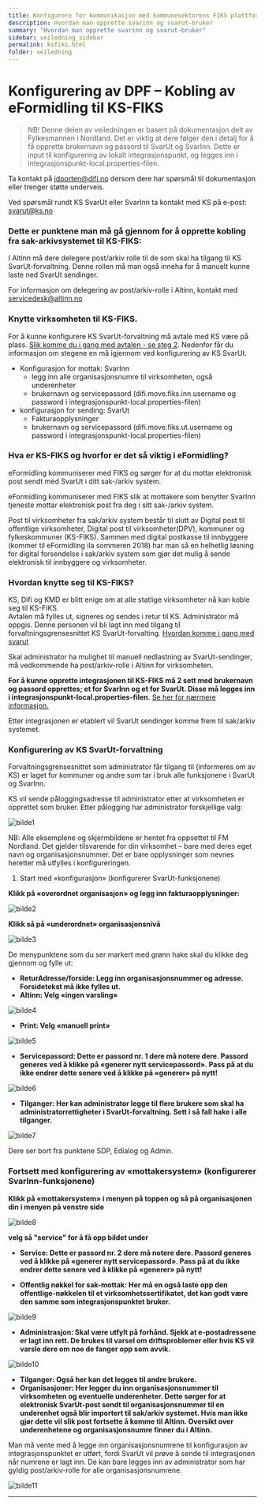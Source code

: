 ```yaml
---
title: Konfigurere for kommunikasjon med kommunesektorens FIKS plattform (DPF)
description: Hvordan man opprette svarinn og svarut-bruker
summary: "Hvordan man opprette svarinn og svarut-bruker"
sidebar: veiledning_sidebar
permalink: ksfiks.html
folder: veiledning
---
```


# Konfigurering av DPF – Kobling av eFormidling til KS-FIKS 

> NB! Denne delen av veiledningen er basert på dokumentasjon delt av Fylkesmannen i Nordland. Det er viktig at dere følger den i detalj for å få opprette brukernavn og passord til SvarUt og SvarInn.  Dette er input til konfigurering av lokalt integrasjonspunkt, og legges inn i integrasjonspunkt-local.properties-filen.

Ta kontakt på <a href="mailto:idporten@difi.no">idporten@difi.no</a> dersom dere har spørsmål til dokumentasjon eller trenger støtte underveis.

Ved spørsmål rundt KS SvarUt eller SvarInn ta kontakt med KS på e-post: <a href="mailto:svarut@ks.no">svarut@ks.no</a>

### Dette er punktene man må gå gjennom for å opprette kobling fra sak-arkivsystemet til KS-FIKS: 

I Altinn må dere delegere post/arkiv rolle til de som skal ha tilgang til KS SvarUt-forvaltning. Denne rollen må man også inneha for å manuelt kunne laste ned SvarUt sendinger. 
 
For informasjon om delegering av post/arkiv-rolle i Altinn, kontakt med <a href="mailto:servicedesk@altinn.no">servicedesk@altinn.no</a>

### Knytte virksomheten til KS-FIKS.  
For å kunne konfigurere KS SvarUt-forvaltning må avtale med KS være på plass. [Slik komme du i gang med avtalen - se steg 2](https://samarbeid.difi.no/eformidling/hvordan-ta-i-bruk-eformidling). Nedenfor får du informasjon om stegene en må igjennom ved konfigurering av KS SvarUt. 

- Konfigurasjon for mottak: SvarInn 
  - legg inn alle organisasjonsnumre til virksomheten, også underenheter 
  - brukernavn og servicepassord (difi.move.fiks.inn.username og password i integrasjonspunkt-local.properties-filen) 
- konfigurasjon for sending: SvarUt 
  - Fakturaopplysninger 
  - brukernavn og servicepassord (difi.move.fiks.ut.username og password i integrasjonspunkt-local.properties-filen)  
 
### Hva er KS-FIKS og hvorfor er det så viktig i eFormidling? 

eFormidling kommuniserer med FIKS og sørger for at du mottar elektronisk post sendt med SvarUt i ditt sak-/arkiv system.

eFormidling kommuniserer med FIKS slik at mottakere som benytter SvarInn tjeneste mottar elektronisk post fra deg i sitt sak-/arkiv system.

Post til virksomheter fra sak/arkiv system består til slutt av Digital post til offentlige virksomheter, Digital post til virksomheter(DPV), kommuner og fylkeskommuner (KS-FIKS). Sammen med digital postkasse til innbyggere (kommer til eFormidling ila sommeren 2018) har man så en helhetlig løsning 
for digital forsendelse i sak/arkiv system som gjør det mulig å sende elektronisk til innbyggere og virksomheter. 
 
### Hvordan knytte seg til KS-FIKS? 

KS, Difi og KMD er blitt enige om at alle statlige virksomheter nå kan koble seg til KS-FIKS.  
Avtalen må fylles ut, signeres og sendes i retur til KS. Administrator må oppgis. Denne personen vil bli lagt inn med tilgang til forvaltningsgrensesnittet KS SvarUt-forvalting. [Hvordan komme i gang med svarut](http://www.ks.no/fagomrader/utvikling/digitalisering/svarut/komme-i-gang-med-svarut/)  

Skal administrator ha mulighet til manuell nedlastning av SvarUt-sendinger, må vedkommende ha post/arkiv-rolle i Altinn for virksomheten.  

**For å kunne opprette integrasjonen til KS-FIKS må 2 sett med brukernavn og passord opprettes; et for SvarInn og et for SvarUt. Disse må legges inn i integrasjonspunkt-local.properties-filen.** [Se her for nærmere informasjon.](https://difi.github.io/moveintegrasjonspunkt/properties_config.html#digital-post-til-virksomheter) 
 
Etter integrasjonen er etablert vil SvarUt sendinger komme frem til sak/arkiv systemet. 
 
  
### Konfigurering av KS SvarUt-forvaltning 

Forvaltningsgrensesnittet som administrator får tilgang til (informeres om av KS) er laget for kommuner og andre som tar i bruk alle funksjonene i SvarUt og SvarInn.  

KS vil sende påloggingsadresse til administrator etter at virksomheten er opprettet som bruker. Etter pålogging har administrator forskjellige valg: 
 
![bilde1](https://github.com/difi/move-integrasjonspunkt/blob/gh-pages/resources/01_FIKS.png?raw=true)
 
NB: Alle eksemplene og skjermbildene er hentet fra oppsettet til FM Nordland. Det gjelder tilsvarende for din virksomhet – bare med deres eget navn og organisasjonsnummer. Det er bare opplysninger som nevnes heretter må utfylles i konfigureringen. 

1. Start med «konfigurasjon» (konfigurerer SvarUt-funksjonene) 

**Klikk på «overordnet organisasjon» og legg inn fakturaopplysninger:**

![bilde2](https://github.com/difi/move-integrasjonspunkt/blob/gh-pages/resources/02_FIKS.png?raw=true)
 
**Klikk så på «underordnet» organisasjonsnivå**
 
![bilde3](https://github.com/difi/move-integrasjonspunkt/blob/gh-pages/resources/03_FIKS.png?raw=true) 
 
De menypunktene som du ser markert med grønn hake skal du klikke deg gjennom og fylle ut: 
- **ReturAdresse/forside: Legg inn organisasjonsnummer og adresse. Forsidetekst må ikke fylles ut.** 
- **Altinn: Velg «ingen varsling»** 
 
![bilde4](https://github.com/difi/move-integrasjonspunkt/blob/gh-pages/resources/04_FIKS.png?raw=true)
 
- **Print: Velg «manuell print»** 

![bilde5](https://github.com/difi/move-integrasjonspunkt/blob/gh-pages/resources/05_FIKS.png?raw=true)
 
- **Servicepassord: Dette er passord nr. 1 dere må notere dere. Passord generes ved å klikke på «generer nytt servicepassord». Pass på at du ikke endrer dette senere ved å klikke på «generer» på nytt!**
 
![bilde6](https://github.com/difi/move-integrasjonspunkt/blob/gh-pages/resources/06_FIKS.png?raw=true) 
 
- **Tilganger: Her kan administrator legge til flere brukere som skal ha administratorrettigheter i SvarUt-forvaltning. Sett i så fall hake i alle tilganger.** 

![bilde7](https://github.com/difi/move-integrasjonspunkt/blob/gh-pages/resources/07_FIKS.png?raw=true)
 
Dere ser bort fra punktene SDP, Edialog og Admin. 
 
### Fortsett med konfigurering av «mottakersystem» (konfigurerer SvarInn-funksjonene) 

**Klikk på «mottakersystem» i menyen på toppen og så på organisasjonen din i menyen på venstre side** 


 
![bilde8](https://github.com/difi/move-integrasjonspunkt/blob/gh-pages/resources/08_FIKS.png?raw=true) 
 
**velg så "service" for å få opp bildet under**

- **Service: Dette er passord nr. 2 dere må notere dere. Passord generes ved å klikke på «generer nytt servicepassord». Pass på at du ikke endrer dette senere ved å klikke på «generer» på nytt!**  

- **Offentlig nøkkel for sak-mottak: Her må en også laste opp den offentlige-nøkkelen til et virksomhetssertifikatet, det kan godt være den samme som integrasjonspunktet bruker.**
 
![bilde9](https://github.com/difi/move-integrasjonspunkt/blob/gh-pages/resources/09_FIKS2.PNG?raw=true)
 
- **Administrasjon: Skal være utfylt på forhånd. Sjekk at e-postadressene er lagt inn rett. De brukes til varsel om driftsproblemer eller hvis KS vil varsle dere om noe de fanger opp som avvik.** 

![bilde10](https://github.com/difi/move-integrasjonspunkt/blob/gh-pages/resources/10_FIKS.png?raw=true)
 
- **Tilganger: Også her kan det legges til andre brukere.**
- **Organisasjoner: Her legger du inn organisasjonsnummer til virksomheten og eventuelle underenheter. Dette sørger for at elektronisk SvarUt-post sendt til organisasjonsnummer til en underenhet også blir importert til sak/arkiv systemet. Hvis man ikke gjør dette vil slik post fortsette å komme til Altinn. Oversikt over underenhetene og organisasjonsnumre finner du i Altinn.**

Man må vente med å legge inn organisasjonsnumrene til konfigurasjon av integrasjonspunktet er utført, fordi SvarUt vil prøve å sende til integrasjonen når numrene er lagt inn. De kan bare legges inn av administrator som har gyldig post/arkiv-rolle for alle organisasjonsnumrene.  
 
![bilde11](https://github.com/difi/move-integrasjonspunkt/blob/gh-pages/resources/11_FIKS.png?raw=true)


---

